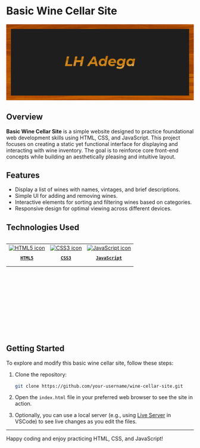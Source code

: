 
# Basic Wine Cellar Site

![Wine Cellar Screenshot](template.png)

## Overview
**Basic Wine Cellar Site** is a simple website designed to practice foundational web development skills using HTML, CSS, and JavaScript. This project focuses on creating a static yet functional interface for displaying and interacting with wine inventory. The goal is to reinforce core front-end concepts while building an aesthetically pleasing and intuitive layout.

## Features
- Display a list of wines with names, vintages, and brief descriptions.
- Simple UI for adding and removing wines.
- Interactive elements for sorting and filtering wines based on categories.
- Responsive design for optimal viewing across different devices.

## Technologies Used
<table align="left" height="255px">
  <tr>
    <td align="center">
      <a href="https://developer.mozilla.org/en-US/docs/Web/HTML/">
        <img src="https://skillicons.dev/icons?i=html" width="65px" alt="HTML5 icon"/><br/>
        <sub>
          <b>
            <pre>HTML5</pre>
          </b>
        </sub>
      </a>
    </td>
    <td align="center">
      <a href="https://developer.mozilla.org/en-US/docs/Web/CSS/">
        <img src="https://skillicons.dev/icons?i=css" width="65px" alt="CSS3 icon"/><br/>
        <sub>
          <b>
            <pre>CSS3</pre>
          </b>
        </sub>
      </a>
    </td>
    <td align="center">
      <a href="https://developer.mozilla.org/en-US/docs/Web/JavaScript/">
        <img src="https://skillicons.dev/icons?i=js" width="65px" alt="JavaScript icon"/><br/>
        <sub>
          <b>
            <pre>JavaScript</pre>
          </b>
        </sub>
      </a>
    </td>
  </tr>
</table>
<br/><br/><br/><br/><br/><br/><br/><br/>

## Getting Started
To explore and modify this basic wine cellar site, follow these steps:

1. Clone the repository:
   ```bash
   git clone https://github.com/your-username/wine-cellar-site.git
   ```

2. Open the `index.html` file in your preferred web browser to see the site in action.

3. Optionally, you can use a local server (e.g., using [Live Server](https://marketplace.visualstudio.com/items?itemName=ritwickdey.LiveServer) in VSCode) to see live changes as you edit the files.

---

Happy coding and enjoy practicing HTML, CSS, and JavaScript!
